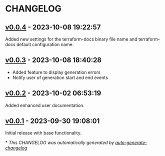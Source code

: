 # CHANGELOG

## [v0.0.4](https://github.com/Derek-Ashmore/terraform-docs-vscode/releases/tag/v0.0.4) - 2023-10-08 19:22:57

Added new settings for the terraform-docs binary file name and terraform-docs default configuration name.

## [v0.0.3](https://github.com/Derek-Ashmore/terraform-docs-vscode/releases/tag/v0.0.3) - 2023-10-08 18:40:28

- Added feature to display generation errors
- Notify user of generation start and end events

## [v0.0.2](https://github.com/Derek-Ashmore/terraform-docs-vscode/releases/tag/v0.0.2) - 2023-10-02 06:53:19

Added enhanced user documentation.

## [v0.0.1](https://github.com/Derek-Ashmore/terraform-docs-vscode/releases/tag/v0.0.1) - 2023-09-30 19:08:01

Initial release with base functionality.

\* *This CHANGELOG was automatically generated by [auto-generate-changelog](https://github.com/BobAnkh/auto-generate-changelog)*
